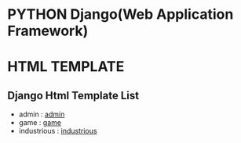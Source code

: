 # PYTHON Django(Web Application Framework) 
# HTML TEMPLATE

## Django Html Template List

* admin       : [admin](https://blackcode42.pythonanywhere.com/theme/XXX1/0001/01, "Theme Admin")
* game        : [game](https://blackcode42.pythonanywhere.com/theme/XX1X/index/x/, "Theme Game")
* industrious : [industrious](https://blackcode42.pythonanywhere.com/theme/XX11/0001/01, "Theme Industrious")